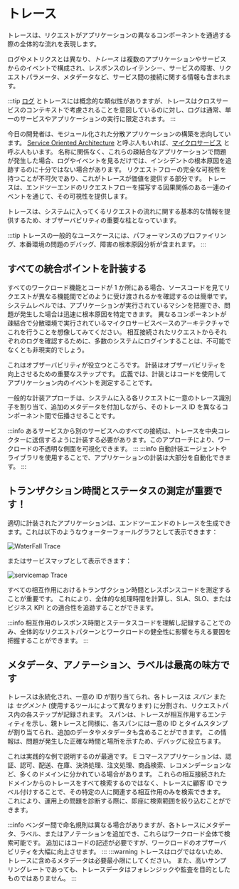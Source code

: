 # トレース

トレースは、リクエストがアプリケーションの異なるコンポーネントを通過する際の全体的な流れを表現します。

ログやメトリクスとは異なり、*トレース* は複数のアプリケーションやサービスからのイベントで構成され、レスポンスのレイテンシー、サービスの障害、リクエストパラメータ、メタデータなど、サービス間の接続に関する情報も含まれます。

:::tip
[ログ](../signals/logs/) とトレースには概念的な類似性がありますが、トレースはクロスサービスのコンテキストで考慮されることを意図しているのに対し、ログは通常、単一のサービスやアプリケーションの実行に限定されます。
:::

今日の開発者は、モジュール化された分散アプリケーションの構築を志向しています。
[Service Oriented Architecture](https://en.wikipedia.org/wiki/Service-oriented_architecture) と呼ぶ人もいれば、[マイクロサービス](https://aws.amazon.com/jp/microservices/) と呼ぶ人もいます。
名称に関係なく、これらの疎結合なアプリケーションで問題が発生した場合、ログやイベントを見るだけでは、インシデントの根本原因を追跡するのに十分ではない場合があります。
リクエストフローの完全な可視性を持つことが不可欠であり、これがトレースが価値を提供する部分です。
トレースは、エンドツーエンドのリクエストフローを描写する因果関係のある一連のイベントを通じて、その可視性を提供します。

トレースは、システムに入ってくるリクエストの流れに関する基本的な情報を提供するため、オブザーバビリティの重要な柱となっています。

:::tip
トレースの一般的なユースケースには、パフォーマンスのプロファイリング、本番環境の問題のデバッグ、障害の根本原因分析が含まれます。
:::



## すべての統合ポイントを計装する

すべてのワークロード機能とコードが 1 か所にある場合、ソースコードを見てリクエストが異なる機能間でどのように受け渡されるかを確認するのは簡単です。
システムレベルでは、アプリケーションが実行されているマシンを把握でき、問題が発生した場合は迅速に根本原因を特定できます。
異なるコンポーネントが疎結合で分散環境で実行されているマイクロサービスベースのアーキテクチャでこれを行うことを想像してみてください。
相互接続されたリクエストからそれぞれのログを確認するために、多数のシステムにログインすることは、不可能でなくとも非現実的でしょう。

これはオブザーバビリティが役立つところです。
計装はオブザーバビリティを向上させるための重要なステップです。
広義では、計装とはコードを使用してアプリケーション内のイベントを測定することです。

一般的な計装アプローチは、システムに入る各リクエストに一意のトレース識別子を割り当て、追加のメタデータを付加しながら、そのトレース ID を異なるコンポーネント間で伝播させることです。

:::info
    あるサービスから別のサービスへのすべての接続は、トレースを中央コレクターに送信するように計装する必要があります。このアプローチにより、ワークロードの不透明な側面を可視化できます。
:::
:::info
    自動計装エージェントやライブラリを使用することで、アプリケーションの計装は大部分を自動化できます。
:::



## トランザクション時間とステータスの測定が重要です！

適切に計装されたアプリケーションは、エンドツーエンドのトレースを生成できます。これは以下のようなウォーターフォールグラフとして表示できます：

![WaterFall Trace](../images/waterfall-trace.png)

またはサービスマップとして表示できます：

![servicemap Trace](../images/service-map-trace.png)

すべての相互作用におけるトランザクション時間とレスポンスコードを測定することが重要です。
これにより、全体的な処理時間を計算し、SLA、SLO、またはビジネス KPI との適合性を追跡することができます。

:::info
    相互作用のレスポンス時間とステータスコードを理解し記録することでのみ、全体的なリクエストパターンとワークロードの健全性に影響を与える要因を把握することができます。
:::



## メタデータ、アノテーション、ラベルは最高の味方です

トレースは永続化され、一意の ID が割り当てられ、各トレースは *スパン* または *セグメント* (使用するツールによって異なります) に分割され、リクエストパス内の各ステップが記録されます。
スパンは、トレースが相互作用するエンティティを示し、親トレースと同様に、各スパンには一意の ID とタイムスタンプが割り当てられ、追加のデータやメタデータも含めることができます。
この情報は、問題が発生した正確な時間と場所を示すため、デバッグに役立ちます。

これは実践的な例で説明するのが最適です。
E コマースアプリケーションは、認証、認可、配送、在庫、決済処理、注文処理、商品検索、レコメンデーションなど、多くのドメインに分かれている場合があります。
これらの相互接続されたドメインからのトレースをすべて検索するのではなく、トレースに顧客 ID でラベル付けすることで、その特定の人に関連する相互作用のみを検索できます。
これにより、運用上の問題を診断する際に、即座に検索範囲を絞り込むことができます。

:::info
    ベンダー間で命名規則は異なる場合がありますが、各トレースにメタデータ、ラベル、またはアノテーションを追加でき、これらはワークロード全体で検索可能です。
    追加にはコードの記述が必要ですが、ワークロードのオブザーバビリティを大幅に向上させます。
:::
:::warning
    トレースはログではないため、トレースに含めるメタデータは必要最小限にしてください。
    また、高いサンプリングレートであっても、トレースデータはフォレンジックや監査を目的としたものではありません。
:::
